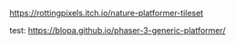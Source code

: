 https://rottingpixels.itch.io/nature-platformer-tileset

test: https://blopa.github.io/phaser-3-generic-platformer/
